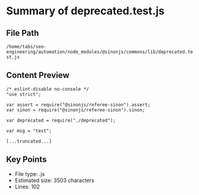 # Summary of deprecated.test.js
  
## File Path
`/home/tabs/seo-engineering/automation/node_modules/@sinonjs/commons/lib/deprecated.test.js`

## Content Preview
```
/* eslint-disable no-console */
"use strict";

var assert = require("@sinonjs/referee-sinon").assert;
var sinon = require("@sinonjs/referee-sinon").sinon;

var deprecated = require("./deprecated");

var msg = "test";

[...truncated...]
```

## Key Points
- File type: .js
- Estimated size: 3503 characters
- Lines: 102
